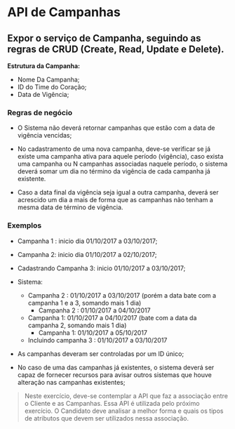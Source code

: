 # API de Campanhas

## Expor o serviço de Campanha, seguindo as regras de CRUD (Create, Read, Update e Delete).

**Estrutura da Campanha:**

* Nome Da Campanha;
* ID do Time do Coração;
* Data de Vigência;

### Regras de negócio

* O Sistema não deverá retornar campanhas que estão com a data de vigência vencidas;

* No cadastramento de uma nova campanha, deve-se verificar se já existe uma campanha ativa para aquele período (vigência), caso exista uma campanha ou N campanhas associadas naquele período, o sistema deverá somar um dia no término da vigência de cada campanha já existente.

* Caso a data final da vigência seja igual a outra campanha, deverá ser acrescido
um dia a mais de forma que as campanhas não tenham a mesma data de término de vigência.

### Exemplos
* Campanha 1 : inicio dia 01/10/2017 a 03/10/2017;
* Campanha 2: inicio dia 01/10/2017 a 02/10/2017;
* Cadastrando Campanha 3: inicio 01/10/2017 a 03/10/2017;
* Sistema:
    * Campanha 2 : 01/10/2017 a 03/10/2017 (porém a data bate com a campanha 1 e a 3, somando mais 1 dia)
        * Campanha 2 : 01/10/2017 a 04/10/2017
    * Campanha 1: 01/10/2017 a 04/10/2017 (bate com a data da campanha 2, somando mais 1 dia)
        * Campanha 1: 01/10/2017 a 05/10/2017
    * Incluindo campanha 3 : 01/10/2017 a 03/10/2017

* As campanhas deveram ser controladas por um ID único;
* No caso de uma das campanhas já existentes, o sistema deverá ser capaz de fornecer recursos para avisar outros sistemas que houve alteração nas campanhas existentes;

> Neste exercício, deve-se contemplar a API que faz a associação entre o Cliente e as
Campanhas. Essa API é utilizada pelo próximo exercício. O Candidato deve analisar a melhor
forma e quais os tipos de atributos que devem ser utilizados nessa associação.
